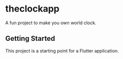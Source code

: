 # theclockapp

A fun project to make you own world clock.

## Getting Started

This project is a starting point for a Flutter application.

